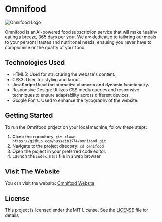 # Omnifood

![Omnifood Logo](https://github.com/hussein1574/Omnifood/assets/10996722/5f965dc2-2a41-439e-bda0-7e6fd8290cc9)

Omnifood is an AI-powered food subscription service that will make healthy eating a breeze, 365 days per year. We are dedicated to tailoring our meals to your personal tastes and nutritional needs, ensuring you never have to compromise on the quality of your food.

## Technologies Used

- HTML5: Used for structuring the website's content.
- CSS3: Used for styling and layout.
- JavaScript: Used for interactive elements and dynamic functionality.
- Responsive Design: Utilizes CSS media queries and responsive techniques to ensure adaptability across different devices.
- Google Fonts: Used to enhance the typography of the website.

## Getting Started

To run the Omnifood project on your local machine, follow these steps:

1. Clone the repository: `git clone https://github.com/hussein1574/omnifood.git`
2. Navigate to the project directory: `cd omnifood`
3. Open the project in your preferred code editor.
4. Launch the `index.html` file in a web browser.

## Visit The Website

You can visit the website: [Omnifood Website](https://omnifood-hussein.netlify.app/)

## License

This project is licensed under the MIT License. See the [LICENSE](LICENSE) file for details.


